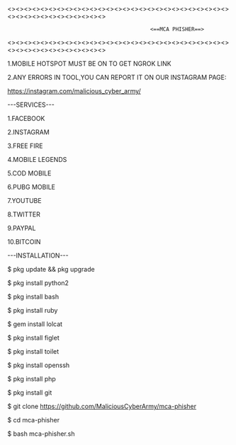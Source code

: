 

<><><><><><><><><><><><><><><><><><><><><><><><><><><><><><><><><><><><><><><>

                                                 <==MCA PHISHER==>

<><><><><><><><><><><><><><><><><><><><><><><><><><><><><><><><><><><><><><><>

1.MOBILE HOTSPOT MUST BE ON TO GET NGROK LINK

2.ANY ERRORS IN TOOL,YOU CAN REPORT IT ON OUR INSTAGRAM PAGE:

https://instagram.com/malicious_cyber_army/

---SERVICES---

1.FACEBOOK

2.INSTAGRAM

3.FREE FIRE

4.MOBILE LEGENDS

5.COD MOBILE

6.PUBG MOBILE

7.YOUTUBE

8.TWITTER

9.PAYPAL

10.BITCOIN

---INSTALLATION---

$ pkg update && pkg upgrade

$ pkg install python2

$ pkg install bash

$ pkg install ruby

$ gem install lolcat

$ pkg install figlet

$ pkg install toilet

$ pkg install openssh

$ pkg install php

$ pkg install git

$ git clone https://github.com/MaliciousCyberArmy/mca-phisher

$ cd mca-phisher

$ bash mca-phisher.sh
